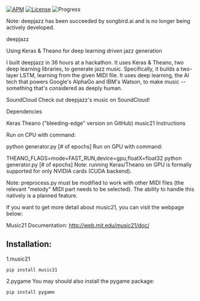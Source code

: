 [![APM](https://img.shields.io/apm/l/vim-mode.svg?style=plastic)](https://www.apache.org/licenses/LICENSE-2.0)
[![License](https://img.shields.io/badge/harrytsz-DeepLearning_On_Music-<brightgreen>.svg)](https://blog.csdn.net/Harrytsz)
![Progress](http://progressed.io/bar/1)


Note: deepjazz has been succeeded by songbird.ai and is no longer being actively developed.

deepjazz

Using Keras & Theano for deep learning driven jazz generation

I built deepjazz in 36 hours at a hackathon. It uses Keras & Theano, two deep learning libraries, to generate jazz music. Specifically, it builds a two-layer LSTM, learning from the given MIDI file. It uses deep learning, the AI tech that powers Google's AlphaGo and IBM's Watson, to make music -- something that's considered as deeply human.

SoundCloud
Check out deepjazz's music on SoundCloud!

Dependencies

Keras
Theano ("bleeding-edge" version on GitHub)
music21
Instructions


Run on CPU with command:

python generator.py [# of epochs]
Run on GPU with command:

THEANO_FLAGS=mode=FAST_RUN,device=gpu,floatX=float32 python generator.py [# of epochs]
Note: running Keras/Theano on GPU is formally supported for only NVIDIA cards (CUDA backend).

Note: preprocess.py must be modified to work with other MIDI files (the relevant "melody" MIDI part needs to be selected). The ability to handle this natively is a planned feature.

If you want to get more detail about music21, you can visit the webpage below:

Music21 Documentation: http://web.mit.edu/music21/doc/

## Installation:
1.music21
```
pip install music21
```
2.pygame
You may should also install the pygame package:
```
pip install pygame
```
